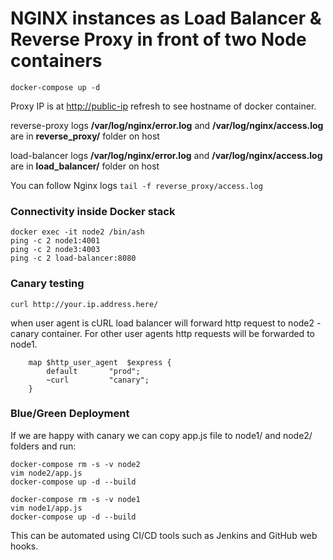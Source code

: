 # NGINX instances as Load Balancer & Reverse Proxy in front of two Node containers

`docker-compose up -d`

Proxy IP is at <http://public-ip> refresh to see hostname of docker container.

reverse-proxy logs
**/var/log/nginx/error.log** and **/var/log/nginx/access.log** are in **reverse_proxy/** folder on host

load-balancer logs
**/var/log/nginx/error.log** and **/var/log/nginx/access.log** are in **load_balancer/** folder on host

You can follow Nginx logs `tail -f reverse_proxy/access.log`

### Connectivity inside Docker stack

```shell
docker exec -it node2 /bin/ash
ping -c 2 node1:4001
ping -c 2 node3:4003
ping -c 2 load-balancer:8080
```

### Canary testing

```shell
curl http://your.ip.address.here/
```

when user agent is cURL load balancer will forward http request to node2 - canary container. For other user agents http requests will be forwarded to node1.

```shell
    map $http_user_agent  $express {
        default       "prod";
        ~curl         "canary";
    }
``` 

### Blue/Green Deployment

If we are happy with canary we can copy app.js file to node1/ and node2/ folders and run:

```shell
docker-compose rm -s -v node2
vim node2/app.js
docker-compose up -d --build

docker-compose rm -s -v node1
vim node1/app.js
docker-compose up -d --build
```

This can be automated using CI/CD tools such as Jenkins and GitHub web hooks.
